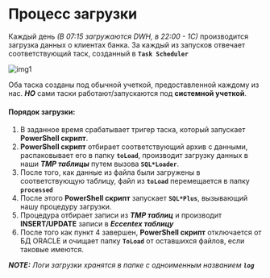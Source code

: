 # Процесс загрузки

  Каждый день _(В 07:15 загружаются DWH, в 22:00 - 1С)_ производится загрузка данных о клиентах банка. За каждый из запусков отвечает соответствующий таск, созданный в **`Task Scheduler`**

  ![img1](https://github.com/CrappyCodeMaker/ECCENTEX-KNOWLEGE/blob/main/Content/1%20Start%20work/1.2%20Load%20from%20CSV/IMG/1.png?raw=true)

  Оба таска созданы под обычной учеткой, предоставленной каждому из нас. **_НО_**  сами таски работают/запускаются под **системной учеткой**.

#### Порядок загрузки:

1. В заданное время срабатывает тригер таска, который запускает **PowerShell скрипт**.
2. **PowerShell скрипт** отбирает соответствующий архив с данными, распаковывает его в папку **`toLoad`**, производит загрузку данных в наши **_TMP таблицы_** путем вызова **`SQL*Loader`**.
3. После того, как данные из файла были загружены в соответствующую таблицу, файл из **`toLoad`** перемещается в папку **`processed`**
4. После этого **PowerShell скрипт** запускает **`SQL*Plus`**, вызывающий нашу процедуру загрузки.
5. Процедура отбирает записи из **_TMP таблиц_** и производит **INSERT/UPDATE** записи в **_Eccentex таблицу_**
6. После того как пункт 4 завершен, **PowerShell скрипт** отключается от БД ORACLE и очищает папку **`ToLoad`** от оставшихся файлов, если таковые имеются.

**_NOTE:_** _Логи загрузки хранятся в папке с одноименным названием **`log`**_